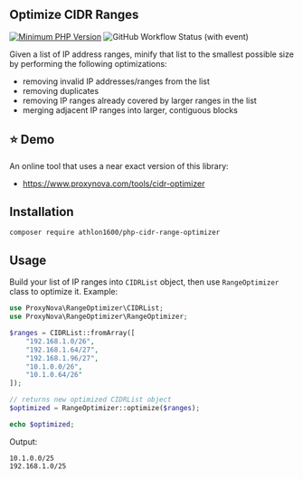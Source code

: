 ## Optimize CIDR Ranges

[![Minimum PHP Version](https://img.shields.io/badge/php-%20%3E%3D7.4-blue.svg)](https://php.net/)
![GitHub Workflow Status (with event)](https://img.shields.io/github/actions/workflow/status/Athlon1600/php-cidr-range-optimizer/ci.yml)

Given a list of IP address ranges, minify that list to the smallest possible size by performing the following
optimizations:

- removing invalid IP addresses/ranges from the list
- removing duplicates
- removing IP ranges already covered by larger ranges in the list
- merging adjacent IP ranges into larger, contiguous blocks

## :star: Demo

An online tool that uses a near exact version of this library:

- https://www.proxynova.com/tools/cidr-optimizer

## Installation

```shell
composer require athlon1600/php-cidr-range-optimizer
```

## Usage

Build your list of IP ranges into `CIDRList` object, then use `RangeOptimizer` class to optimize it. Example:

```php
use ProxyNova\RangeOptimizer\CIDRList;
use ProxyNova\RangeOptimizer\RangeOptimizer;

$ranges = CIDRList::fromArray([
    "192.168.1.0/26",
    "192.168.1.64/27",
    "192.168.1.96/27",
    "10.1.0.0/26",
    "10.1.0.64/26"
]);

// returns new optimized CIDRList object
$optimized = RangeOptimizer::optimize($ranges);

echo $optimized;
```

Output:

```text
10.1.0.0/25
192.168.1.0/25
```

